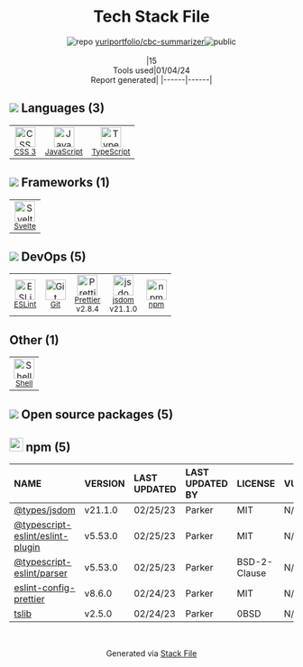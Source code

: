 <!--
&lt;--- Readme.md Snippet without images Start ---&gt;
## Tech Stack
yuriportfolio/cbc-summarizer is built on the following main stack:

- [JavaScript](https://developer.mozilla.org/en-US/docs/Web/JavaScript) – Languages
- [TypeScript](http://www.typescriptlang.org) – Languages
- [ESLint](http://eslint.org/) – Code Review
- [Shell](https://en.wikipedia.org/wiki/Shell_script) – Shells
- [Svelte](https://svelte.technology/) – Javascript UI Libraries
- [Prettier](https://prettier.io/) – Code Review
- [jsdom](https://github.com/jsdom/jsdom) – Headless Browsers

Full tech stack [here](/techstack.md)

&lt;--- Readme.md Snippet without images End ---&gt;

&lt;--- Readme.md Snippet with images Start ---&gt;
## Tech Stack
yuriportfolio/cbc-summarizer is built on the following main stack:

- <img width='25' height='25' src='https://img.stackshare.io/service/1209/javascript.jpeg' alt='JavaScript'/> [JavaScript](https://developer.mozilla.org/en-US/docs/Web/JavaScript) – Languages
- <img width='25' height='25' src='https://img.stackshare.io/service/1612/bynNY5dJ.jpg' alt='TypeScript'/> [TypeScript](http://www.typescriptlang.org) – Languages
- <img width='25' height='25' src='https://img.stackshare.io/service/3337/Q4L7Jncy.jpg' alt='ESLint'/> [ESLint](http://eslint.org/) – Code Review
- <img width='25' height='25' src='https://img.stackshare.io/service/4631/default_c2062d40130562bdc836c13dbca02d318205a962.png' alt='Shell'/> [Shell](https://en.wikipedia.org/wiki/Shell_script) – Shells
- <img width='25' height='25' src='https://img.stackshare.io/service/6113/7exmJEg4_400x400.png' alt='Svelte'/> [Svelte](https://svelte.technology/) – Javascript UI Libraries
- <img width='25' height='25' src='https://img.stackshare.io/service/7035/default_66f265943abed56bcdbfca1c866a4261b1fbb063.jpg' alt='Prettier'/> [Prettier](https://prettier.io/) – Code Review
- <img width='25' height='25' src='https://img.stackshare.io/service/7054/preview.jpeg' alt='jsdom'/> [jsdom](https://github.com/jsdom/jsdom) – Headless Browsers

Full tech stack [here](/techstack.md)

&lt;--- Readme.md Snippet with images End ---&gt;
-->
<div align="center">

# Tech Stack File
![](https://img.stackshare.io/repo.svg "repo") [yuriportfolio/cbc-summarizer](https://github.com/yuriportfolio/cbc-summarizer)![](https://img.stackshare.io/public_badge.svg "public")
<br/><br/>
|15<br/>Tools used|01/04/24 <br/>Report generated|
|------|------|
</div>

## <img src='https://img.stackshare.io/languages.svg'/> Languages (3)
<table><tr>
  <td align='center'>
  <img width='36' height='36' src='https://img.stackshare.io/service/6727/css.png' alt='CSS 3'>
  <br>
  <sub><a href="https://developer.mozilla.org/en-US/docs/Web/CSS/CSS3">CSS 3</a></sub>
  <br>
  <sub></sub>
</td>

<td align='center'>
  <img width='36' height='36' src='https://img.stackshare.io/service/1209/javascript.jpeg' alt='JavaScript'>
  <br>
  <sub><a href="https://developer.mozilla.org/en-US/docs/Web/JavaScript">JavaScript</a></sub>
  <br>
  <sub></sub>
</td>

<td align='center'>
  <img width='36' height='36' src='https://img.stackshare.io/service/1612/bynNY5dJ.jpg' alt='TypeScript'>
  <br>
  <sub><a href="http://www.typescriptlang.org">TypeScript</a></sub>
  <br>
  <sub></sub>
</td>

</tr>
</table>

## <img src='https://img.stackshare.io/frameworks.svg'/> Frameworks (1)
<table><tr>
  <td align='center'>
  <img width='36' height='36' src='https://img.stackshare.io/service/6113/7exmJEg4_400x400.png' alt='Svelte'>
  <br>
  <sub><a href="https://svelte.technology/">Svelte</a></sub>
  <br>
  <sub></sub>
</td>

</tr>
</table>

## <img src='https://img.stackshare.io/devops.svg'/> DevOps (5)
<table><tr>
  <td align='center'>
  <img width='36' height='36' src='https://img.stackshare.io/service/3337/Q4L7Jncy.jpg' alt='ESLint'>
  <br>
  <sub><a href="http://eslint.org/">ESLint</a></sub>
  <br>
  <sub></sub>
</td>

<td align='center'>
  <img width='36' height='36' src='https://img.stackshare.io/service/1046/git.png' alt='Git'>
  <br>
  <sub><a href="http://git-scm.com/">Git</a></sub>
  <br>
  <sub></sub>
</td>

<td align='center'>
  <img width='36' height='36' src='https://img.stackshare.io/service/7035/default_66f265943abed56bcdbfca1c866a4261b1fbb063.jpg' alt='Prettier'>
  <br>
  <sub><a href="https://prettier.io/">Prettier</a></sub>
  <br>
  <sub>v2.8.4</sub>
</td>

<td align='center'>
  <img width='36' height='36' src='https://img.stackshare.io/service/7054/preview.jpeg' alt='jsdom'>
  <br>
  <sub><a href="https://github.com/jsdom/jsdom">jsdom</a></sub>
  <br>
  <sub>v21.1.0</sub>
</td>

<td align='center'>
  <img width='36' height='36' src='https://img.stackshare.io/service/1120/lejvzrnlpb308aftn31u.png' alt='npm'>
  <br>
  <sub><a href="https://www.npmjs.com/">npm</a></sub>
  <br>
  <sub></sub>
</td>

</tr>
</table>

## Other (1)
<table><tr>
  <td align='center'>
  <img width='36' height='36' src='https://img.stackshare.io/service/4631/default_c2062d40130562bdc836c13dbca02d318205a962.png' alt='Shell'>
  <br>
  <sub><a href="https://en.wikipedia.org/wiki/Shell_script">Shell</a></sub>
  <br>
  <sub></sub>
</td>

</tr>
</table>


## <img src='https://img.stackshare.io/group.svg' /> Open source packages (5)</h2>

## <img width='24' height='24' src='https://img.stackshare.io/service/1120/lejvzrnlpb308aftn31u.png'/> npm (5)

|NAME|VERSION|LAST UPDATED|LAST UPDATED BY|LICENSE|VULNERABILITIES|
|:------|:------|:------|:------|:------|:------|
|[@types/jsdom](https://www.npmjs.com/@types/jsdom)|v21.1.0|02/25/23|Parker |MIT|N/A|
|[@typescript-eslint/eslint-plugin](https://www.npmjs.com/@typescript-eslint/eslint-plugin)|v5.53.0|02/25/23|Parker |MIT|N/A|
|[@typescript-eslint/parser](https://www.npmjs.com/@typescript-eslint/parser)|v5.53.0|02/25/23|Parker |BSD-2-Clause|N/A|
|[eslint-config-prettier](https://www.npmjs.com/eslint-config-prettier)|v8.6.0|02/24/23|Parker |MIT|N/A|
|[tslib](https://www.npmjs.com/tslib)|v2.5.0|02/24/23|Parker |0BSD|N/A|

<br/>
<div align='center'>

Generated via [Stack File](https://github.com/marketplace/stack-file)
